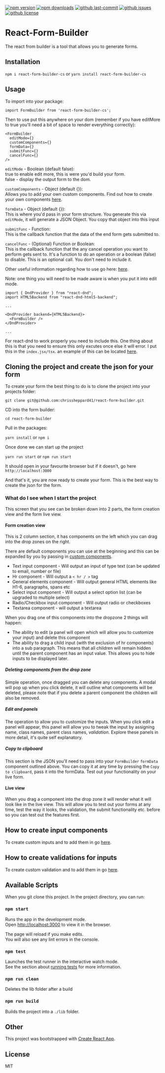 [![npm version](https://img.shields.io/npm/v/react-form-builder-cs.svg?style=flat-square)](https://www.npmjs.com/package/react-form-builder-cs)
[![npm downloads](https://img.shields.io/npm/dm/react-form-builder-cs.svg?style=flat-square)](https://www.npmjs.com/package/react-form-builder-cs)
[![github last-commit](https://img.shields.io/github/last-commit/chrissheppard41/react-form-builder)](https://github.com/chrissheppard41/react-form-builder)
[![github issues](https://img.shields.io/github/issues/chrissheppard41/react-form-builder)](https://github.com/chrissheppard41/react-form-builder/issues)
[![github license](https://img.shields.io/github/license/chrissheppard41/react-form-builder)](https://github.com/chrissheppard41/react-form-builder)

# React-Form-Builder

The react from builder is a tool that allows you to generate forms. 

## Installation

`npm i react-form-builder-cs` or `yarn install react-form-builder-cs`

## Usage

To import into your package: 

`import FormBuilder from 'react-form-builder-cs';`

Then to use put this anywhere on your dom (remember if you have editMore to true you'll need a bit of space to render everything correctly):

```react
<FormBuilder
  editMode={}
  customComponents={}
  formData={}
  submitFunc={}
  cancelFunc={}
/>
```

`editMode` - Boolean (default false):\
true to enable edit more, this is were you'd build your form.\
false - display the output form to the dom.

`customComponents` - Object (default {}):\
Allows you to add your own custom components. Find out how to create your own components [here](https://github.com/chrissheppard41/react-form-builder/blob/master/examples/NewComponent/README.md).

`formData` - Object (default {}):\
This is where you'd pass in your form structure. You generate this via `editMode`, it will generate a JSON Object. You copy that object into this input

`submitFunc` - Function:\
This is the callback function that the data of the end form gets submitted to.

`cancelFunc` - (Optional) Function or Boolean:\
This is the callback function that the any cancel operation you want to perform gets sent to. It's a function to do an operation or a boolean (false) to disable. This is an optional call. You don't need to include it.

Other useful information regarding how to use go here: [here](https://github.com/chrissheppard41/react-form-builder/blob/master/examples/HowToUse/README.md).

 Note: one thing you will need to be made aware is when you put it into edit mode. 

```
import { DndProvider } from "react-dnd";
import HTML5Backend from "react-dnd-html5-backend";

...

<DndProvider backend={HTML5Backend}>
  <FormBuilder />
</DndProvider>

...
```

For react-dnd to work properly you need to include this. One thing about this is that you need to ensure this only excutes once else it will error. I put this in the `index.jsx/tsx`. an example of this can be located [here](https://github.com/chrissheppard41/react-form-builder/blob/master/src/index.tsx).

## Cloning the project and create the json for your form

To create your form the best thing to do is to clone the project into your projects folder:

`git clone git@github.com:chrissheppard41/react-form-builder.git`

CD into the form builder:

`cd react-form-builder`

Pull in the packages:

`yarn install` or `npm i`

Once done we can start up the project

`yarn run start` or `npm run start`

It should open in your favourite browser but if it doesn't, go here `http://localhost:3000`

And that's it, you are now ready to create your form. This is the best way to create the json for the form. 

### What do I see when I start the project

This screen that you see can be broken down into 2 parts, the form creation view and the form live view.

#### Form creation view

This is 2 column section, it has components on the left which you can drag into the drop zones on the right.

There are default components you can use at the beginning and this can be expanded by you by passing in [custom components](https://github.com/chrissheppard41/react-form-builder/blob/master/examples/NewComponent/README.md).

- Text input component - Will output an input of type text (can be updated to email, number or file)
- Hr component - Will output a `< hr / >` tag
- General elements component - Will output general HTML elements like H1-6, paragraphs, spans etc
- Select input component - Will output a select option list (can be upgraded to multiple select)
- Radio/Checkbox input component - Will output radio or checkboxes
- Textarea component - will output a textarea

When you drag one of this components into the dropzone 2 things will happen:

- The ability to edit (a panel will open which will allow you to customize your input) and delete this component
- The ability to drag a child input (with the exclusion of hr components) into a sub paragraph. This means that all children will remain hidden until the parent component has an input value. This allows you to hide inputs to be displayed later.

##### Deleting components from the drop zone

Simple operation, once dragged you can delete any components. A modal will pop up when you click delete, it will outline what components will be deleted, please note that if you delete a parent component the children will also be removed.

##### Edit and panels

The operation to allow you to customize the inputs. When you click edit a panel will appear, this panel will allow you to tweak the input by assigning name, class names, parent class names, *validation*. Explore these panels in more detail, it's quite self explanatory.

##### Copy to clipboard

This section is the JSON you'll need to pass into your `FormBuilder` `formData` component outlined above. You can copy it at any time by pressing the `Copy to clipboard`, pass it into the formData. Test out your functionality on your live form.

#### Live view

When you drag a component into the drop zone it will render what it will look like in the live view. This will allow you to test out your forms at any time, test the way it looks, the validation, the submit functionality etc. before so you can test out the features first.



## How to create input components

To create custom inputs and to add them in go [here](https://github.com/chrissheppard41/react-form-builder/blob/master/examples/NewComponent/README.md).

## How to create validations for inputs

To create custom validation and to add them in go [here](https://github.com/chrissheppard41/react-form-builder/blob/master/examples/NewValidation/README.md).

## Available Scripts

When you git clone this project. In the project directory, you can run:

### `npm start`

Runs the app in the development mode.<br>
Open [http://localhost:3000](http://localhost:3000) to view it in the browser.

The page will reload if you make edits.<br>
You will also see any lint errors in the console.

### `npm test`

Launches the test runner in the interactive watch mode.<br>
See the section about [running tests](https://facebook.github.io/create-react-app/docs/running-tests) for more information.

### `npm run clean`

Deletes the lib folder after a build

### `npm run build`

Builds the project into a `./lib` folder.

## Other

This project was bootstrapped with [Create React App](https://github.com/facebook/create-react-app).

## License

MIT
